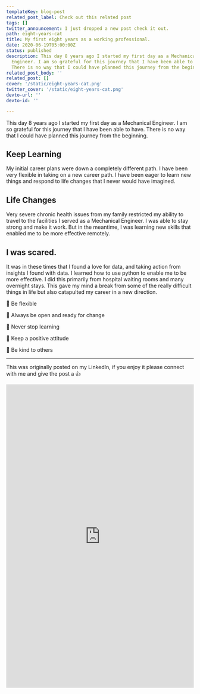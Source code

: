 ```yaml
---
templateKey: blog-post
related_post_label: Check out this related post
tags: []
twitter_announcement: I just dropped a new post check it out.
path: eight-years-cat
title: My first eight years as a working professional.
date: 2020-06-19T05:00:00Z
status: published
description: This day 8 years ago I started my first day as a Mechanical
  Engineer. I am so grateful for this journey that I have been able to have.
  There is no way that I could have planned this journey from the beginning.
related_post_body: ''
related_post: []
cover: '/static/eight-years-cat.png'
twitter_cover: '/static/eight-years-cat.png'
devto-url: ''
devto-id: ''

---
```




This day 8 years ago I started my first day as a Mechanical Engineer. I am so grateful for this journey that I have been able to have. There is no way that I could have planned this journey from the beginning.

## Keep Learning

My initial career plans were down a completely different path. I have been very flexible in taking on a new career path. I have been eager to learn new things and respond to life changes that I never would have imagined.

## Life Changes

Very severe chronic health issues from my family restricted my ability to travel to the facilities I served as a Mechanical Engineer. I was able to stay strong and make it work. But in the meantime, I was learning new skills that enabled me to be more effective remotely.

## I was scared.

It was in these times that I found a love for data, and taking action from insights I found with data. I learned how to use python to enable me to be more effective. I did this primarily from hospital waiting rooms and many overnight stays. This gave my mind a break from some of the really difficult things in life but also catapulted my career in a new direction.


🔼 Be flexible

🔼 Always be open and ready for change

🔼 Never stop learning

🔼 Keep a positive attitude

🔼 Be kind to others

---

This was originally posted on my LinkedIn, if you enjoy it please connect with me and give the post a 👍

<iframe src="https://www.linkedin.com/embed/feed/update/urn:li:share:6679445409351393280" height="813" width="504" frameborder="0" allowfullscreen="" title="Embedded post"></iframe>
